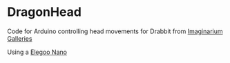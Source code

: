 # DragonHead

Code for Arduino controlling head movements for Drabbit from [Imaginarium Galleries](http://www.imaginariumgalleries.com/)

Using a [Elegoo Nano](https://www.amazon.com/Arduino-Elegoo-ATmega328P-without-compatible/dp/B0713XK923) 
